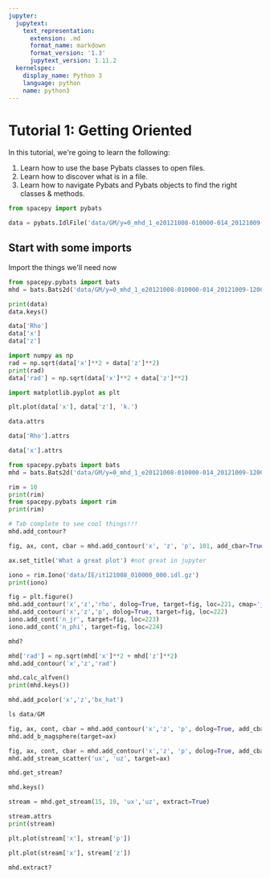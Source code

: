 ```yaml
---
jupyter:
  jupytext:
    text_representation:
      extension: .md
      format_name: markdown
      format_version: '1.3'
      jupytext_version: 1.11.2
  kernelspec:
    display_name: Python 3
    language: python
    name: python3
---
```


# Tutorial 1: Getting Oriented

In this tutorial, we're going to learn the following:

1. Learn how to use the base Pybats classes to open files.
2. Learn how to discover what is in a file.
3. Learn how to navigate Pybats and Pybats objects to find the right classes & methods.


```python
from spacepy import pybats
```

```python
data = pybats.IdlFile('data/GM/y=0_mhd_1_e20121008-010000-014_20121009-120000-000.outs')
```

## Start with some imports
Import the things we'll need now

```python
from spacepy.pybats import bats
mhd = bats.Bats2d('data/GM/y=0_mhd_1_e20121008-010000-014_20121009-120000-000.outs')
```

```python
print(data)
data.keys()
```

```python
data['Rho']
data['x']
data['z']
```

```python
import numpy as np
rad = np.sqrt(data['x']**2 + data['z']**2)
print(rad)
data['rad'] = np.sqrt(data['x']**2 + data['z']**2)
```

```python
import matplotlib.pyplot as plt
```

```python
plt.plot(data['x'], data['z'], 'k.')
```

```python
data.attrs
```

```python
data['Rho'].attrs
```

```python
data['x'].attrs
```

```python
from spacepy.pybats import bats
mhd = bats.Bats2d('data/GM/y=0_mhd_1_e20121008-010000-014_20121009-120000-000.outs')

```

```python
rim = 10
print(rim)
from spacepy.pybats import rim
print(rim)
```

```python
# Tab complete to see cool things!!!
mhd.add_contour?
```

```python
fig, ax, cont, cbar = mhd.add_contour('x', 'z', 'p', 101, add_cbar=True, dolog=True)
```

```python
ax.set_title('What a great plot') #not great in jupyter
```

```python
iono = rim.Iono('data/IE/it121008_010000_000.idl.gz')
print(iono)
```

```python
fig = plt.figure()
mhd.add_contour('x','z','rho', dolog=True, target=fig, loc=221, cmap='jet')
mhd.add_contour('x','z','p', dolog=True, target=fig, loc=222)
iono.add_cont('n_jr', target=fig, loc=223)
iono.add_cont('n_phi', target=fig, loc=224)
```

```python
mhd?
```

```python
mhd['rad'] = np.sqrt(mhd['x']**2 + mhd['z']**2)
mhd.add_contour('x','z','rad')
```

```python
mhd.calc_alfven()
print(mhd.keys())
```

```python
mhd.add_pcolor('x','z','bx_hat')
```

```python
ls data/GM
```

```python
fig, ax, cont, cbar = mhd.add_contour('x','z', 'p', dolog=True, add_cbar=True)
mhd.add_b_magsphere(target=ax)
```

```python
fig, ax, cont, cbar = mhd.add_contour('x','z', 'p', dolog=True, add_cbar=True, xlim=[-32,16], ylim=[-24, 24])
mhd.add_stream_scatter('ux', 'uz', target=ax)
```

```python
mhd.get_stream?
```

```python
mhd.keys()

```

```python
stream = mhd.get_stream(15, 10, 'ux','uz', extract=True)
```

```python
stream.attrs
print(stream)
```

```python
plt.plot(stream['x'], stream['p'])
```

```python
plt.plot(stream['x'], stream['z'])
```

```python
mhd.extract?
```

```python

```
